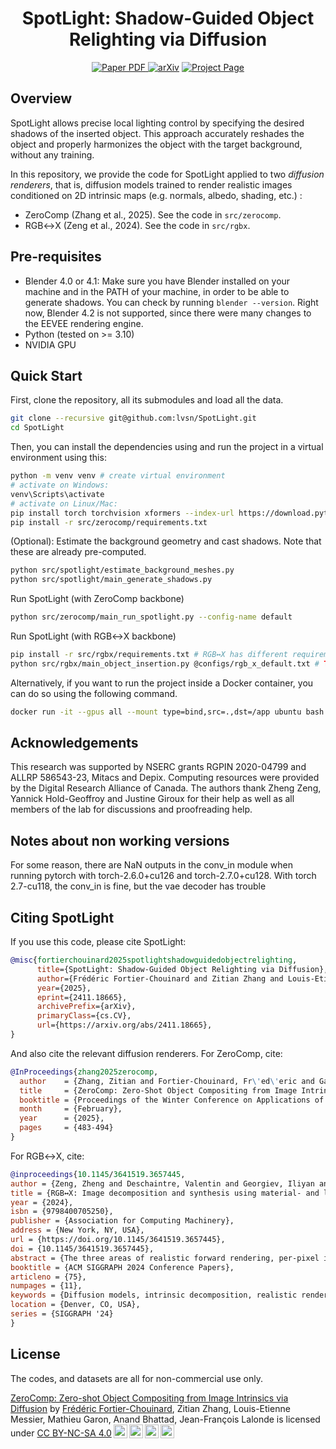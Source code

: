 <div align="center">
<h1>SpotLight: Shadow-Guided Object Relighting via Diffusion</h1>

<a href="https://arxiv.org/pdf/2411.18665" target="_blank" rel="noopener noreferrer">
  <img src="https://img.shields.io/badge/Paper-PDF-blue" alt="Paper PDF">
</a>
<a href="https://arxiv.org/abs/2411.18665"><img src="https://img.shields.io/badge/arXiv-2411.18665-b31b1b" alt="arXiv"></a>
<a href="https://lvsn.github.io/spotlight"><img src="https://img.shields.io/badge/Project_page-purple" alt="Project Page"></a>

</div>

## Overview

SpotLight allows precise local lighting control by specifying the desired shadows of the inserted object. This approach accurately reshades the object and properly harmonizes the object with the target background, without any training.

In this repository, we provide the code for SpotLight applied to two _diffusion renderers_, that is, diffusion models trained to render realistic images conditioned on 2D intrinsic maps (e.g. normals, albedo, shading, etc.) :
- ZeroComp (Zhang et al., 2025). See the code in `src/zerocomp`.
- RGB↔X (Zeng et al., 2024). See the code in `src/rgbx`.

## Pre-requisites

- Blender 4.0 or 4.1: Make sure you have Blender installed on your machine and in the PATH of your machine, in order to be able to generate shadows. You can check by running `blender --version`. Right now, Blender 4.2 is not supported, since there were many changes to the EEVEE rendering engine.
- Python (tested on >= 3.10)
- NVIDIA GPU

## Quick Start

First, clone the repository, all its submodules and load all the data.

```bash
git clone --recursive git@github.com:lvsn/SpotLight.git
cd SpotLight
```

Then, you can install the dependencies using and run the project in a virtual environment using this:

```bash
python -m venv venv # create virtual environment
# activate on Windows:
venv\Scripts\activate
# activate on Linux/Mac:
pip install torch torchvision xformers --index-url https://download.pytorch.org/whl/cu126
pip install -r src/zerocomp/requirements.txt
```
(Optional): Estimate the background geometry and cast shadows. Note that these are already pre-computed.
```bash
python src/spotlight/estimate_background_meshes.py
python src/spotlight/main_generate_shadows.py
```
Run SpotLight (with ZeroComp backbone)

```bash
python src/zerocomp/main_run_spotlight.py --config-name default
```
Run SpotLight (with RGB↔X backbone)
```bash
pip install -r src/rgbx/requirements.txt # RGB↔X has different requirements
python src/rgbx/main_object_insertion.py @configs/rgb_x_default.txt # TODO: rename script
```

Alternatively, if you want to run the project inside a Docker container, you can do so using the following command.

```bash
docker run -it --gpus all --mount type=bind,src=.,dst=/app ubuntu bash
```

## Acknowledgements

This research was supported by NSERC grants RGPIN 2020-04799 and ALLRP 586543-23, Mitacs and Depix. Computing resources were provided by the Digital Research Alliance of Canada. The authors thank Zheng Zeng, Yannick Hold-Geoffroy and Justine Giroux for their help as well as all members of the lab for discussions and proofreading help.

## Notes about non working versions

For some reason, there are NaN outputs in the conv_in module when running pytorch with torch-2.6.0+cu126 and torch-2.7.0+cu128.
With torch 2.7-cu118, the conv_in is fine, but the vae decoder has trouble

## Citing SpotLight

If you use this code, please cite SpotLight:
```bibtex
@misc{fortierchouinard2025spotlightshadowguidedobjectrelighting,
      title={SpotLight: Shadow-Guided Object Relighting via Diffusion}, 
      author={Frédéric Fortier-Chouinard and Zitian Zhang and Louis-Etienne Messier and Mathieu Garon and Anand Bhattad and Jean-François Lalonde},
      year={2025},
      eprint={2411.18665},
      archivePrefix={arXiv},
      primaryClass={cs.CV},
      url={https://arxiv.org/abs/2411.18665}, 
}
```
And also cite the relevant diffusion renderers. For ZeroComp, cite:
```bibtex
@InProceedings{zhang2025zerocomp,
  author    = {Zhang, Zitian and Fortier-Chouinard, Fr\'ed\'eric and Garon, Mathieu and Bhattad, Anand and Lalonde, Jean-Fran\c{c}ois},
  title     = {ZeroComp: Zero-Shot Object Compositing from Image Intrinsics via Diffusion},
  booktitle = {Proceedings of the Winter Conference on Applications of Computer Vision (WACV)},
  month     = {February},
  year      = {2025},
  pages     = {483-494}
}
```
For RGB↔X, cite:
```bibtex
@inproceedings{10.1145/3641519.3657445,
author = {Zeng, Zheng and Deschaintre, Valentin and Georgiev, Iliyan and Hold-Geoffroy, Yannick and Hu, Yiwei and Luan, Fujun and Yan, Ling-Qi and Ha\v{s}an, Milo\v{s}},
title = {RGB↔X: Image decomposition and synthesis using material- and lighting-aware diffusion models},
year = {2024},
isbn = {9798400705250},
publisher = {Association for Computing Machinery},
address = {New York, NY, USA},
url = {https://doi.org/10.1145/3641519.3657445},
doi = {10.1145/3641519.3657445},
abstract = {The three areas of realistic forward rendering, per-pixel inverse rendering, and generative image synthesis may seem like separate and unrelated sub-fields of graphics and vision. However, recent work has demonstrated improved estimation of per-pixel intrinsic channels (albedo, roughness, metallicity) based on a diffusion architecture; we call this the RGB → X problem. We further show that the reverse problem of synthesizing realistic images given intrinsic channels, X → RGB, can also be addressed in a diffusion framework. Focusing on the image domain of interior scenes, we introduce an improved diffusion model for RGB → X, which also estimates lighting, as well as the first diffusion X → RGB model capable of synthesizing realistic images from (full or partial) intrinsic channels. Our X → RGB model explores a middle ground between traditional rendering and generative models: We can specify only certain appearance properties that should be followed, and give freedom to the model to hallucinate a plausible version of the rest. This flexibility allows using a mix of heterogeneous training datasets that differ in the available channels. We use multiple existing datasets and extend them with our own synthetic and real data, resulting in a model capable of extracting scene properties better than previous work and of generating highly realistic images of interior scenes.},
booktitle = {ACM SIGGRAPH 2024 Conference Papers},
articleno = {75},
numpages = {11},
keywords = {Diffusion models, intrinsic decomposition, realistic rendering},
location = {Denver, CO, USA},
series = {SIGGRAPH '24}
}
```

## License
The codes, and datasets are all for non-commercial use only.

<p xmlns:cc="http://creativecommons.org/ns#" xmlns:dct="http://purl.org/dc/terms/"><a property="dct:title"
        rel="cc:attributionURL" href="https://lvsn.github.io/spotlight/">ZeroComp: Zero-shot Object Compositing from
        Image Intrinsics via Diffusion</a> by
    <a rel="cc:attributionURL dct:creator" property="cc:attributionName" href="https://lefreud.github.io/">Frédéric Fortier-Chouinard</a>, Zitian Zhang, Louis-Etienne Messier, Mathieu Garon, Anand Bhattad,
    Jean-François Lalonde is licensed under <a href="https://creativecommons.org/licenses/by-nc-sa/4.0/?ref=chooser-v1"
        target="_blank" rel="license noopener noreferrer" style="display:inline-block;">CC BY-NC-SA 4.0<img
            style="height:22px!important;margin-left:3px;vertical-align:text-bottom;"
            src="https://mirrors.creativecommons.org/presskit/icons/cc.svg?ref=chooser-v1" alt=""><img
            style="height:22px!important;margin-left:3px;vertical-align:text-bottom;"
            src="https://mirrors.creativecommons.org/presskit/icons/by.svg?ref=chooser-v1" alt=""><img
            style="height:22px!important;margin-left:3px;vertical-align:text-bottom;"
            src="https://mirrors.creativecommons.org/presskit/icons/nc.svg?ref=chooser-v1" alt=""><img
            style="height:22px!important;margin-left:3px;vertical-align:text-bottom;"
            src="https://mirrors.creativecommons.org/presskit/icons/sa.svg?ref=chooser-v1" alt=""></a>
</p>